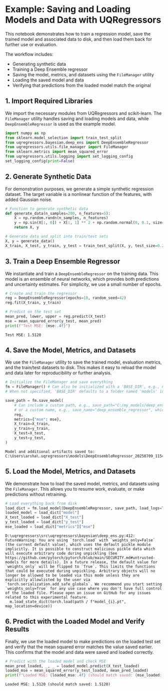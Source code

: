 # Example: Saving and Loading Models and Data with UQRegressors

This notebook demonstrates how to train a regression model, save the trained model and associated data to disk, and then load them back for further use or evaluation.

The workflow includes:
- Generating synthetic data
- Training a Deep Ensemble regressor
- Saving the model, metrics, and datasets using the `FileManager` utility
- Loading the saved model and data
- Verifying that predictions from the loaded model match the original


## 1. Import Required Libraries

We import the necessary modules from UQRegressors and scikit-learn. The `FileManager` utility handles saving and loading models and data, while `DeepEnsembleRegressor` is used as the example model.


```python
import numpy as np
from sklearn.model_selection import train_test_split
from uqregressors.bayesian.deep_ens import DeepEnsembleRegressor
from uqregressors.utils.file_manager import FileManager
from sklearn.metrics import mean_squared_error
from uqregressors.utils.logging import set_logging_config
set_logging_config(print=False)
```

## 2. Generate Synthetic Data

For demonstration purposes, we generate a simple synthetic regression dataset. The target variable is a nonlinear function of the features, with added Gaussian noise.


```python
# Function to generate synthetic data
def generate_data(n_samples=200, n_features=5):
    X = np.random.randn(n_samples, n_features)
    y = np.sin(X[:, 0]) + X[:, 1] ** 2 + np.random.normal(0, 0.1, size=n_samples)
    return X, y

# Generate data and split into train/test sets
X, y = generate_data()
X_train, X_test, y_train, y_test = train_test_split(X, y, test_size=0.2, random_state=42)
```

## 3. Train a Deep Ensemble Regressor

We instantiate and train a `DeepEnsembleRegressor` on the training data. This model is an ensemble of neural networks, which provides both predictions and uncertainty estimates. For simplicity, we use a small number of epochs.


```python
# Create and train the regressor
reg = DeepEnsembleRegressor(epochs=10, random_seed=42)
reg.fit(X_train, y_train)

# Predict on the test set
mean_pred, lower, upper = reg.predict(X_test)
mse = mean_squared_error(y_test, mean_pred)
print(f"Test MSE: {mse:.4f}")
```

    Test MSE: 1.5120
    

## 4. Save the Model, Metrics, and Datasets

We use the `FileManager` utility to save the trained model, evaluation metrics, and the train/test datasets to disk. This makes it easy to reload the model and data later for reproducibility or further analysis.


```python
# Initialize the FileManager and save everything
fm = FileManager() # Can also be initialized with a 'BASE_DIR', e.g., FileManager(base_dir="C:/my_models")
# When not specified, 'BASE_DIR' defaults to a folder named 'models' in the user's home directory. 

save_path = fm.save_model(
    # Can include a custom path, e.g., save_path="C:/my_models/deep_ensemble_regressor" 
    # or a custom name, e.g., save_name="deep_ensemble_regressor", which will save in 'BASE_DIR'/models/'save_name'
    reg,
    metrics={"mse": mse},
    X_train=X_train,
    y_train=y_train,
    X_test=X_test,
    y_test=y_test,
)
```

    Model and additional artifacts saved to: C:\Users\arsha\.uqregressors\models\DeepEnsembleRegressor_20250709_115438
    

## 5. Load the Model, Metrics, and Datasets

We demonstrate how to load the saved model, metrics, and datasets using the `FileManager`. This allows you to resume work, evaluate, or make predictions without retraining.


```python
# Load everything back from disk
load_dict = fm.load_model(DeepEnsembleRegressor, save_path, load_logs=True) # Returns a dictionary
loaded_model = load_dict["model"]
X_test_loaded = load_dict["X_test"]
y_test_loaded = load_dict["y_test"]
mse_loaded = load_dict["metrics"]["mse"]
```

    D:\uqregressors\src\uqregressors\bayesian\deep_ens.py:412: FutureWarning: You are using `torch.load` with `weights_only=False` (the current default value), which uses the default pickle module implicitly. It is possible to construct malicious pickle data which will execute arbitrary code during unpickling (See https://github.com/pytorch/pytorch/blob/main/SECURITY.md#untrusted-models for more details). In a future release, the default value for `weights_only` will be flipped to `True`. This limits the functions that could be executed during unpickling. Arbitrary objects will no longer be allowed to be loaded via this mode unless they are explicitly allowlisted by the user via `torch.serialization.add_safe_globals`. We recommend you start setting `weights_only=True` for any use case where you don't have full control of the loaded file. Please open an issue on GitHub for any issues related to this experimental feature.
      m.load_state_dict(torch.load(path / f"model_{i}.pt", map_location=device))
    

## 6. Predict with the Loaded Model and Verify Results

Finally, we use the loaded model to make predictions on the loaded test set and verify that the mean squared error matches the value saved earlier. This confirms that the model and data were saved and loaded correctly.


```python
# Predict with the loaded model and check MSE
mean_pred_loaded, _, _ = loaded_model.predict(X_test_loaded)
loaded_mse = mean_squared_error(y_test_loaded, mean_pred_loaded)
print(f"Loaded MSE: {loaded_mse:.4f} (should match saved: {mse_loaded:.4f})")
```

    Loaded MSE: 1.5120 (should match saved: 1.5120)
    
